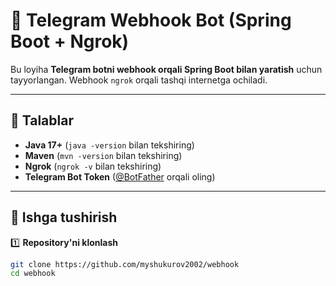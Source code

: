 # 🚀 Telegram Webhook Bot (Spring Boot + Ngrok)

Bu loyiha **Telegram botni webhook orqali Spring Boot bilan yaratish** uchun tayyorlangan. Webhook `ngrok` orqali tashqi internetga ochiladi.

---

## 📌 Talablar
- **Java 17+** (`java -version` bilan tekshiring)
- **Maven** (`mvn -version` bilan tekshiring)
- **Ngrok** (`ngrok -v` bilan tekshiring)
- **Telegram Bot Token** ([@BotFather](https://t.me/BotFather) orqali oling)

---

## 🚀 Ishga tushirish

1️⃣ **Repository'ni klonlash**
```bash
git clone https://github.com/myshukurov2002/webhook
cd webhook
